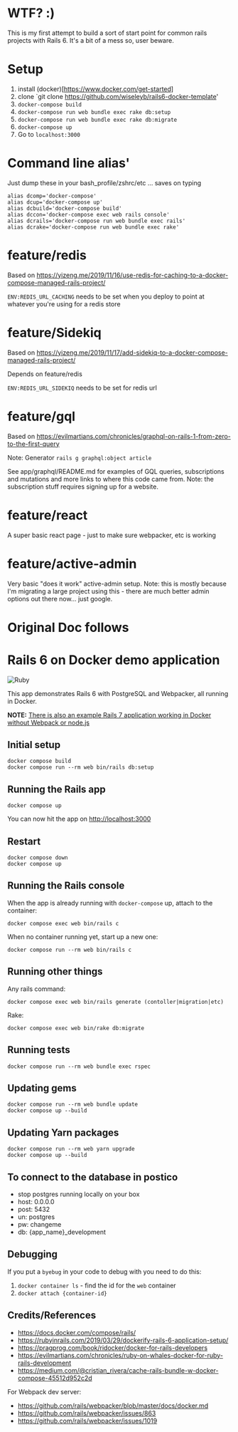 # WTF? :)

This is my first attempt to build a sort of start point for common rails projects with Rails 6. It's a bit of a mess so, user beware.

# Setup

1. install (docker)[https://www.docker.com/get-started]
2. clone `git clone https://github.com/wiseleyb/rails6-docker-template'
3. `docker-compose build`
4. `docker-compose run web bundle exec rake db:setup`
5. `docker-compose run web bundle exec rake db:migrate`
6. `docker-compose up`
7. Go to `localhost:3000`

# Command line alias'

Just dump these in your bash_profile/zshrc/etc ... saves on typing

```
alias dcomp='docker-compose'
alias dcup='docker-compose up'
alias dcbuild='docker-compose build'
alias dccon='docker-compose exec web rails console'
alias dcrails='docker-compose run web bundle exec rails'
alias dcrake='docker-compose run web bundle exec rake'
```

# feature/redis

Based on https://yizeng.me/2019/11/16/use-redis-for-caching-to-a-docker-compose-managed-rails-project/

`ENV:REDIS_URL_CACHING` needs to be set when you deploy to point at whatever you're using for a redis store

# feature/Sidekiq

Based on https://yizeng.me/2019/11/17/add-sidekiq-to-a-docker-compose-managed-rails-project/

Depends on feature/redis

`ENV:REDIS_URL_SIDEKIQ` needs to be set for redis url

# feature/gql

Based on https://evilmartians.com/chronicles/graphql-on-rails-1-from-zero-to-the-first-query

Note: Generator `rails g graphql:object article`

See app/graphql/README.md for examples of GQL queries, subscriptions and mutations and more links to where this code came from.  Note: the subscription stuff requires signing up for a website.

# feature/react

A super basic react page - just to make sure webpacker, etc is working

# feature/active-admin

Very basic "does it work" active-admin setup. Note: this is mostly because I'm migrating a large project using this - there are much better admin options out there now... just google.

# Original Doc follows

# Rails 6 on Docker demo application

![Ruby](https://github.com/ryanwi/rails-on-docker/workflows/Ruby/badge.svg)

This app demonstrates Rails 6 with PostgreSQL and Webpacker, all running in Docker.

**NOTE:** [There is also an example Rails 7 application working in Docker without Webpack or node.js](https://github.com/ryanwi/rails7-on-docker)

## Initial setup
```
docker compose build
docker compose run --rm web bin/rails db:setup
```

## Running the Rails app
```
docker compose up
```

You can now hit the app on [http://localhost:3000](http://localhost:3000)

## Restart 
```
docker compose down
docker compose up
```

## Running the Rails console
When the app is already running with `docker-compose` up, attach to the container:
```
docker compose exec web bin/rails c
```

When no container running yet, start up a new one:
```
docker compose run --rm web bin/rails c
```

## Running other things
Any rails command:
```
docker compose exec web bin/rails generate (contoller|migration|etc)
```

Rake:
```
docker compose exec web bin/rake db:migrate
```

## Running tests
```
docker compose run --rm web bundle exec rspec
```

## Updating gems
```
docker compose run --rm web bundle update
docker compose up --build
```

## Updating Yarn packages
```
docker compose run --rm web yarn upgrade
docker compose up --build
```

## To connect to the database in postico

* stop postgres running locally on your box
* host: 0.0.0.0
* post: 5432
* un: postgres
* pw: changeme
* db: {app_name}_development

## Debugging

If you put a `byebug` in your code to debug with you need to do this:

1) `docker container ls` - find the id for the `web` container
2) `docker attach {container-id}`

## Credits/References

* https://docs.docker.com/compose/rails/
* https://rubyinrails.com/2019/03/29/dockerify-rails-6-application-setup/
* https://pragprog.com/book/ridocker/docker-for-rails-developers
* https://evilmartians.com/chronicles/ruby-on-whales-docker-for-ruby-rails-development
* https://medium.com/@cristian_rivera/cache-rails-bundle-w-docker-compose-45512d952c2d

For Webpack dev server:
* https://github.com/rails/webpacker/blob/master/docs/docker.md
* https://github.com/rails/webpacker/issues/863
* https://github.com/rails/webpacker/issues/1019
